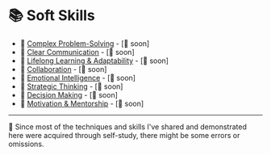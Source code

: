 # 📚 Soft Skills

- 📗 [Complex Problem-Solving]() - [🚧 soon]
- 📗 [Clear Communication]() - [🚧 soon]
- 📗 [Lifelong Learning & Adaptability]() - [🚧 soon]
- 📗 [Collaboration]() - [🚧 soon]
- 📗 [Emotional Intelligence]() - [🚧 soon]
- 📗 [Strategic Thinking]() - [🚧 soon]
- 📗 [Decision Making]() - [🚧 soon]
- 📗 [Motivation & Mentorship]() - [🚧 soon]


---

📍 Since most of the techniques and skills I've shared and demonstrated here were acquired through self-study, there might be some errors or omissions.